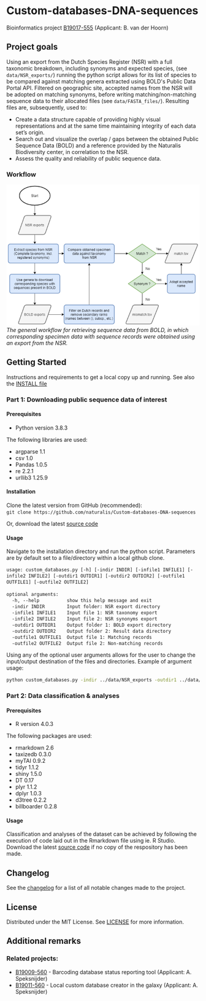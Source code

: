 # Custom-databases-DNA-sequences
Bioinformatics project [B19017-555](https://docs.google.com/spreadsheets/d/1AiUIVsS8jiUE9vmRnP7cdBWNx_Q59V0t9vxko5U51es/edit#gid=420939240)
 (Applicant: B. van der Hoorn)



<!-- ABOUT THE PROJECT -->
## Project goals

Using an export from the Dutch Species Register (NSR) with a full taxonomic breakdown, including synonyms and expected species, (see `data/NSR_exports/`) running the python script allows for its list of species to be compared against matching genera extracted using BOLD's Public Data Portal API. Filtered on geographic site, accepted names from the NSR will be adopted on matching synonyms, before writing matching/non-matching sequence data to their allocated files (see `data/FASTA_files/`). Resulting files are, subsequently, used to:

- Create a data structure capable of providing highly visual representations and at the same time maintaining integrity of each data set’s origin.
- Search out and visualize the overlap / gaps between the obtained Public Sequence Data (BOLD) and a reference provided by the Naturalis Biodiversity center, in correlation to the NSR.
- Assess the quality and reliability of public sequence data.

### Workflow
![Workflow](https://github.com/naturalis/Custom-databases-DNA-sequences/blob/master/script/Flowchart.png?raw=true)
*The general workflow for retrieving sequence data from BOLD, in which corresponding specimen data with sequence records were obtained using an export from the NSR.*


<!-- GETTING STARTED -->
## Getting Started

Instructions and requirements to get a local copy up and running. See also the [INSTALL file](INSTALL.md)

### Part 1: Downloading public sequence data of interest

#### Prerequisites
* Python version 3.8.3

The following libraries are used:

  * argparse 1.1
  * csv 1.0
  * Pandas 1.0.5
  * re 2.2.1
  * urllib3 1.25.9
 
#### Installation

Clone the latest version from GitHub (recommended):  
`git clone https://github.com/naturalis/Custom-databases-DNA-sequences`  

Or, download the latest [source code](script/custom_databases.py)

#### Usage

Navigate to the installation directory and run the python script. Parameters are by default  set to a file/directory within a local github clone.

```
usage: custom_databases.py [-h] [-indir INDIR] [-infile1 INFILE1] [-infile2 INFILE2] [-outdir1 OUTDIR1] [-outdir2 OUTDIR2] [-outfile1 OUTFILE1] [-outfile2 OUTFILE2]

optional arguments:
  -h, --help          show this help message and exit
  -indir INDIR        Input folder: NSR export directory
  -infile1 INFILE1    Input file 1: NSR taxonomy export
  -infile2 INFILE2    Input file 2: NSR synonyms export
  -outdir1 OUTDIR1    Output folder 1: BOLD export directory
  -outdir2 OUTDIR2    Output folder 2: Result data directory
  -outfile1 OUTFILE1  Output file 1: Matching records
  -outfile2 OUTFILE2  Output file 2: Non-matching records
```

Using any of the optional user arguments allows for the user to change the input/output destination of the files and directories. Example of argument usage:

```sh
python custom_databases.py -indir ../data/NSR_exports -outdir1 ../data/BOLD_exports -outdir2 ../data/FASTA_files -outfile1 match.tsv -outfile2 mismatch.tsv
```

### Part 2: Data classification & analyses

#### Prerequisites
* R version 4.0.3

The following packages are used:

  * rmarkdown 2.6
  * taxizedb 0.3.0
  * myTAI 0.9.2
  * tidyr 1.1.2
  * shiny 1.5.0
  * DT 0.17
  * plyr 1.1.2
  * dplyr 1.0.3
  * d3tree 0.2.2
  * billboarder 0.2.8

#### Usage

Classification and analyses of the dataset can be achieved by following the execution of code laid out in the Rmarkdown file using ie. R Studio.
Download the latest [source code](script/custom_databases.Rmd) if no copy of the respository has been made.



<!-- CHANGELOG -->
## Changelog

See the [changelog](CHANGES.md) for a list of all notable changes made to the project.



<!-- LICENSE -->
## License

Distributed under the MIT License. See [LICENSE](LICENSE) for more information.



<!-- Additional remarks -->
## Additional remarks
### Related projects:
- [B19009-560](https://docs.google.com/spreadsheets/d/1ZPdazHaaNi29q7tpruxqp_EYCcA-hNZnx6c2bqjQaq8/edit#gid=420939240) - Barcoding database status reporting tool (Applicant: A. Speksnijder)
- [B19011-560](https://docs.google.com/spreadsheets/d/16KGTSKY5OtizeFCqsoc0rCyX7rQfVMGZabcmB-D2rkA/edit#gid=420939240) - Local custom database creator in the galaxy (Applicant: A. Speksnijder)

